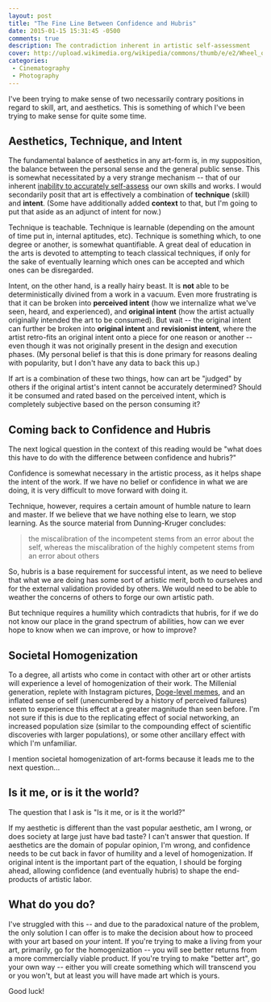 ```yaml
---
layout: post
title: "The Fine Line Between Confidence and Hubris"
date: 2015-01-15 15:31:45 -0500
comments: true
description: The contradiction inherent in artistic self-assessment
cover: http://upload.wikimedia.org/wikipedia/commons/thumb/e/e2/Wheel_of_Konark%2C_Orissa%2C_India.JPG/800px-Wheel_of_Konark%2C_Orissa%2C_India.JPG
categories:
 - Cinematography
 - Photography
---
```


I've been trying to make sense of two necessarily contrary positions in regard to skill, art, and aesthetics. This is something of which I've been trying to make sense for quite some time.

## Aesthetics, Technique, and Intent

The fundamental balance of aesthetics in any art-form is, in my supposition, the balance between the personal sense and the general public sense. This is somewhat necessitated by a very strange mechanism -- that of our inherent [inability to accurately self-assess](http://en.wikipedia.org/wiki/Dunning%E2%80%93Kruger_effect) our own skills and works. I would secondarily posit that art is effectively a combination of **technique** (skill) and **intent**. (Some have additionally added **context** to that, but I'm going to put that aside as an adjunct of intent for now.)

Technique is teachable. Technique is learnable (depending on the amount of time put in, internal aptitudes, etc). Technique is something which, to one degree or another, is somewhat quantifiable. A great deal of education in the arts is devoted to attempting to teach classical techniques, if only for the sake of eventually learning which ones can be accepted and which ones can be disregarded.

Intent, on the other hand, is a really hairy beast. It is **not** able to be deterministically divined from a work in a vacuum. Even more frustrating is that it can be broken into **perceived intent** (how we internalize what we've seen, heard, and experienced), and **original intent** (how the artist actually originally intended the art to be consumed). But wait -- the original intent can further be broken into **original intent** and **revisionist intent**, where the artist retro-fits an original intent onto a piece for one reason or another -- even though it was not originally present in the design and execution phases. (My personal belief is that this is done primary for reasons dealing with popularity, but I don't have any data to back this up.)

If art is a combination of these two things, how can art be "judged" by others if the original artist's intent cannot be accurately determined? Should it be consumed and rated based on the perceived intent, which is completely subjective based on the person consuming it?

## Coming back to Confidence and Hubris

The next logical question in the context of this reading would be "what does this have to do with the difference between confidence and hubris?"

Confidence is somewhat necessary in the artistic process, as it helps shape the intent of the work. If we have no belief or confidence in what we are doing, it is very difficult to move forward with doing it.

Technique, however, requires a certain amount of humble nature to learn and master. If we believe that we have nothing else to learn, we stop learning. As the source material from Dunning-Kruger concludes:

> the miscalibration of the incompetent stems from an error about the self, whereas the miscalibration of the highly competent stems from an error about others

So, hubris is a base requirement for successful intent, as we need to believe that what we are doing has some sort of artistic merit, both to ourselves and for the external validation provided by others. We would need to be able to weather the concerns of others to forge our own artistic path.

But technique requires a humility which contradicts that hubris, for if we do not know our place in the grand spectrum of abilities, how can we ever hope to know when we can improve, or how to improve?

## Societal Homogenization

To a degree, all artists who come in contact with other art or other artists will experience a level of homogenization of their work. The Millenial generation, replete with Instagram pictures, [Doge-level memes](http://knowyourmeme.com/memes/doge), and an inflated sense of self (unencumbered by a history of perceived failures) seem to experience this effect at a greater magnitude than seen before. I'm not sure if this is due to the replicating effect of social networking, an increased population size (similar to the compounding effect of scientific discoveries with larger populations), or some other ancillary effect with which I'm unfamiliar.

I mention societal homogenization of art-forms because it leads me to the next question...

## Is it me, or is it the world?

The question that I ask is "Is it me, or is it the world?"

If my aesthetic is different than the vast popular aesthetic, am I wrong, or does society at large just have bad taste? I can't answer that question. If aesthetics are the domain of popular opinion, I'm wrong, and confidence needs to be cut back in favor of humility and a level of homogenization. If original intent is the important part of the equation, I should be forging ahead, allowing confidence (and eventually hubris) to shape the end-products of artistic labor.

## What do you do?

I've struggled with this -- and due to the paradoxical nature of the problem, the only solution I can offer is to make the decision about how to proceed with your art based on *your* intent. If you're trying to make a living from your art, primarily, go for the homogenization -- you will see better returns from a more commercially viable product. If you're trying to make "better art", go your own way -- either you will create something which will transcend you or you won't, but at least you will have made art which is yours.

Good luck!
